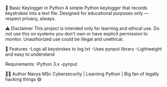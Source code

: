 🔑 Basic Keylogger in Python
A simple Python keylogger that records keystrokes into a text file. Designed for educational purposes only — respect privacy, always.

⚠️ Disclaimer
This project is intended only for learning and ethical use. Do not use this on systems you don't own or have explicit permission to monitor. Unauthorized use could be illegal and unethical.

🧠 Features
-Logs all keystrokes to log.txt
-Uses pynput library
-Lightweight and easy to understand

Requirements
-Python 3.x
-pynput

👩‍💻 Author
Navya
MSc Cybersecurity | Learning Python | Big fan of legally hacking things 😄


